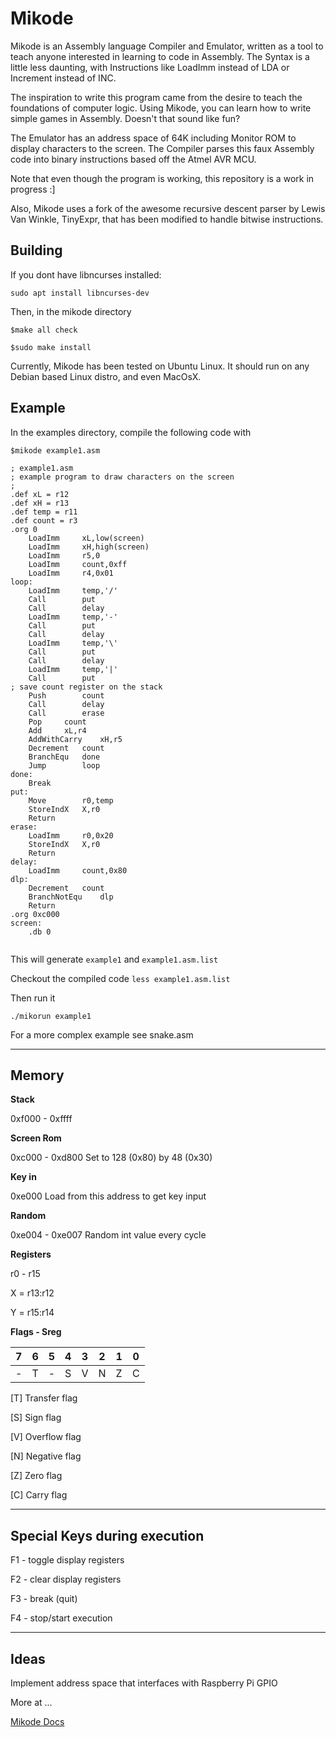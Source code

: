# Mikode

Mikode is an Assembly language Compiler and Emulator, written as a tool 
to teach anyone interested in learning to code in Assembly.
The Syntax is a little less daunting, with Instructions like LoadImm
instead of LDA or Increment instead of INC.

The inspiration to write this program came from the desire to teach 
the foundations of computer logic.
Using Mikode, you can learn how to write simple games in Assembly.
Doesn't that sound like fun?

The Emulator has an address space of 64K including Monitor ROM to display characters to the screen.
The Compiler parses this faux Assembly code into binary instructions based off the Atmel
AVR MCU.


Note that even though the program is working, this repository is a work in progress :]

Also, 
Mikode uses a fork of the awesome recursive descent parser by Lewis Van Winkle, TinyExpr, that has been modified to handle bitwise instructions.

## Building

If you dont have libncurses installed:

`sudo apt install libncurses-dev`

Then, in the mikode directory

`$make all check`

`$sudo make install`

Currently, Mikode has been tested on Ubuntu Linux. It should run on any Debian based Linux distro, and even MacOsX.

## Example

In the examples directory, compile the following code with 

`$mikode example1.asm`

```
; example1.asm
; example program to draw characters on the screen
; 
.def xL = r12
.def xH = r13
.def temp = r11
.def count = r3
.org 0
	LoadImm		xL,low(screen)
	LoadImm		xH,high(screen)
	LoadImm		r5,0
	LoadImm		count,0xff
	LoadImm		r4,0x01
loop:
	LoadImm		temp,'/'
	Call		put
	Call		delay
	LoadImm		temp,'-'
	Call		put
	Call		delay
	LoadImm		temp,'\'
	Call		put
	Call		delay
	LoadImm		temp,'|'
	Call		put
; save count register on the stack
	Push		count
	Call		delay
	Call		erase
	Pop		count
	Add		xL,r4
	AddWithCarry	xH,r5	
	Decrement	count
	BranchEqu	done
	Jump		loop
done:
	Break
put:
	Move		r0,temp
	StoreIndX	X,r0
	Return
erase:
	LoadImm		r0,0x20
	StoreIndX	X,r0
	Return
delay:
	LoadImm		count,0x80
dlp:	
	Decrement	count
	BranchNotEqu	dlp
	Return
.org 0xc000
screen:
	.db 0


```

This will generate `example1` and `example1.asm.list`

Checkout the compiled code `less example1.asm.list`

Then run it

`./mikorun example1`


For a more complex example see snake.asm

-------------------------------------------------

## Memory

**Stack**

0xf000 - 0xffff

**Screen Rom**

0xc000 - 0xd800  Set to 128 (0x80) by 48 (0x30)

**Key in**

0xe000  Load from this address to get key input

**Random**

0xe004 - 0xe007  Random int value every cycle

**Registers**

r0 - r15

X = r13:r12

Y = r15:r14


**Flags - Sreg**

| 7 | 6 | 5 | 4 | 3 | 2 | 1 | 0 |
| - | - | - | - | - | - | - | - |
| - | T | - | S | V | N | Z | C |



[T] Transfer flag

[S] Sign flag

[V] Overflow flag

[N] Negative flag

[Z] Zero flag

[C] Carry flag


------------------------------------------------

## Special Keys during execution

F1 - toggle display registers

F2 - clear display registers

F3 - break (quit)

F4 - stop/start execution


------------------------------------------------

## Ideas

Implement address space that interfaces with Raspberry Pi GPIO


More at ...

[Mikode Docs](https://github.com/BobBurns/mikode/wiki)
